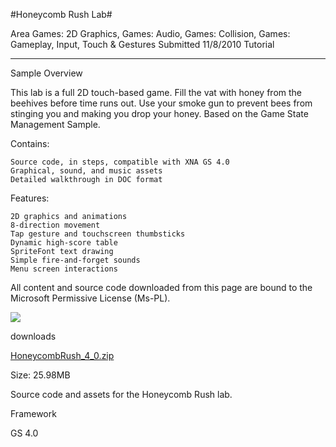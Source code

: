 #Honeycomb Rush Lab#

Area
Games: 2D Graphics, Games: Audio, Games: Collision, Games: Gameplay, Input, Touch & Gestures
Submitted
11/8/2010
Tutorial

---

Sample Overview

This lab is a full 2D touch-based game. Fill the vat with honey from the beehives before time runs out. Use your smoke gun to prevent bees from stinging you and making you drop your honey. Based on the Game State Management Sample.

Contains:

    Source code, in steps, compatible with XNA GS 4.0
    Graphical, sound, and music assets
    Detailed walkthrough in DOC format

Features:

    2D graphics and animations
    8-direction movement
    Tap gesture and touchscreen thumbsticks
    Dynamic high-score table 
    SpriteFont text drawing
    Simple fire-and-forget sounds
    Menu screen interactions


All content and source code downloaded from this page are bound to the Microsoft Permissive License (Ms-PL).

![](https://github.com/DDReaper/XNAGameStudio/blob/master/Images/honeycomb_rush.png)	

 
downloads

[HoneycombRush_4_0.zip](https://github.com/DDReaper/XNAGameStudio/blob/master/Samples/HoneycombRush_4_0.zip?raw=true)

Size: 25.98MB

Source code and assets for the Honeycomb Rush lab.

Framework

GS 4.0